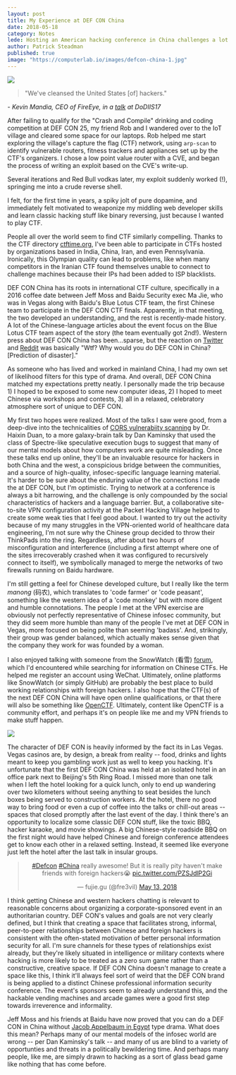 ```yaml
---
layout: post
title: My Experience at DEF CON China
date: 2018-05-18
category: Notes
lede: Hosting an American hacking conference in China challenges a lot of assumptions about hacking itself.
author: Patrick Steadman
published: true
image: "https://computerlab.io/images/defcon-china-1.jpg"
---
```


![](/images/defcon-china-1.jpg)

> "We've cleansed the United States [of] hackers."

*- Kevin Mandia, CEO of FireEye, in a [talk](https://www.youtube.com/watch?v=rPCLbp6y23I) at DoDIIS17*

After failing to qualify for the "Crash and Compile" drinking and coding
competition at DEF CON 25, my friend Rob and I wandered over to the IoT village
and cleared some space for our laptops. Rob helped me start exploring the
village's capture the flag (CTF) network, using `arp-scan` to identify
vulnerable routers, fitness trackers and appliances set up by the CTF's
organizers. I chose a low point value router with a CVE, and began the process
of writing an exploit based on the CVE's write-up.

Several iterations and Red Bull vodkas later, my exploit suddenly worked (!),
springing me into a crude reverse shell.

I felt, for the first time in years, a spiky jolt of pure dopamine, and
immediately felt motivated to weaponize my middling web developer skills and
learn classic hacking stuff like binary reversing, just because I wanted to
play CTF.

People all over the world seem to find CTF similarly compelling. Thanks to the
CTF directory [ctftime.org](https://ctftime.org), I've been able to participate
in CTFs hosted by organizations based in India, China, Iran, and even
Pennsylvania. Ironically, this Olympian quality can lead to problems, like when
many competitors in the Iranian CTF found themselves unable to connect to
challenge machines because their IPs had been added to ISP blacklists.

DEF CON China has its roots in international CTF culture, specifically in a 2016
coffee date between Jeff Moss and Baidu Security exec Ma Jie, who was in Vegas
along with Baidu's Blue Lotus CTF team, the first Chinese team to participate in
the DEF CON CTF finals. Apparently, in that meeting, the two developed an
understanding, and the rest is recently-made history. A lot of the
Chinese-language articles about the event focus on the Blue Lotus CTF team
aspect of the story (the team eventually got 2nd!). Western press about DEF CON
China has been...sparse, but the reaction on
[Twitter](https://twitter.com/wbm312/status/891871962271633410) and
[Reddit](https://www.reddit.com/r/Defcon/comments/6qtwe6/defcon_beta_in_beijing_china_huge_fing_mistake/?st=jhch6rd3&sh=c152af0b#bottom-comments)
was basically "Wtf? Why would you do DEF CON in China? [Prediction of
disaster]."

As someone who has lived and worked in mainland China, I had my own set of
likelihood filters for this type of drama. And overall, DEF CON China matched my
expectations pretty neatly. I personally made the trip because 1) I hoped to be
exposed to some new computer ideas, 2) I hoped to meet Chinese via workshops and
contests, 3) all in a relaxed, celebratory atmosphere sort of unique to DEF CON.

My first two hopes were realized. Most of the talks I saw were good, from a
deep-dive into the technicalities of [CORS vulnerabiity
scanning](https://github.com/chenjj/CORScanner) by Dr. Haixin Duan, to a more
galaxy-brain talk by Dan Kaminsky that used the class of Spectre-like
speculative execution bugs to suggest that many of our mental models about how
computers work are quite misleading. Once these talks end up online, they'll be
an invaluable resource for hackers in both China and the west, a conspicious
bridge between the communities, and a source of high-quality, infosec-specific
language learning material. It's harder to be sure about the enduring value of
the connections I made the at DEF CON, but I'm optimistic. Trying to network at
a conference is always a bit harrowing, and the challenge is only compounded by
the social characteristics of hackers and a language barrier. But, a
collaborative site-to-site VPN configuration activity at the Packet Hacking
Village helped to create some weak ties that I feel good about. I wanted to try
out the activity because of my many struggles in the VPN-oriented world of
healthcare data engineering, I'm not sure why the Chinese group decided to throw
their ThinkPads into the ring. Regardless, after about two hours of
misconfiguration and interference (including a first attempt where one of the
sites irrecoverably crashed when it was configured to recursively connect to
itself), we symbolically managed to merge the networks of two firewalls running
on Baidu hardware.

I'm still getting a feel for Chinese developed culture, but I really like the
term *manong* (码农), which translates to 'code farmer' or 'code peasant',
something like the western idea of a 'code monkey' but with more diligent and
humble connotations.  The people I met at the VPN exercise are obviously not
perfectly representative of Chinese infosec community, but they did seem more
humble than many of the people I've met at DEF CON in Vegas, more focused on
being polite than seeming 'badass'. And, strikingly, their group was gender
balanced, which actually makes sense given that the company they work for was
founded by a woman.

I also enjoyed talking with someone from the SnowWatch (看雪)
[forum](https://bbs.pediy.com/), which I'd encountered while searching for
information on Chinese CTFs. He helped me register an account using WeChat.
Ultimately, online platforms like SnowWatch (or simply GitHub) are probably the
best place to build working relationships with foreign hackers. I also hope that
the CTF(s) of the next DEF CON China will have open online qualifications, or
that there will also be something like [OpenCTF](http://openctf.com/).
Ultimately, content like OpenCTF is a community effort, and perhaps it's on
people like me and my VPN friends to make stuff happen.

![](/images/defcon-china-park.jpg)

The character of DEF CON is heavily informed by the fact its in Las Vegas. Vegas
casinos are, by design, a break from reality -- food, drinks and lights
meant to keep you gambling work just as well to keep you hacking. It's
unfortunate that the first DEF CON China was held at an isolated hotel in an
office park next to Beijing's 5th Ring Road. I missed more than one talk when I
left the hotel looking for a quick lunch, only to end up wandering over two
kilometers without seeing anything to seat besides the lunch boxes being served
to construction workers. At the hotel, there no good way to bring food or even a
cup of coffee into the talks or chill-out areas -- spaces that closed promptly
after the last event of the day. I think there's an opportunity to localize some
classic DEF CON stuff, like the toxic BBQ, hacker karaoke, and movie showings. A
big Chinese-style roadside BBQ on the first night would have helped Chinese and
foreign conference attendees get to know each other in a relaxed setting.
Instead, it seemed like everyone just left the hotel after the last talk in
insular groups.


<center>
<blockquote class="twitter-tweet" data-lang="en"><p lang="en" dir="ltr"><a href="https://twitter.com/hashtag/Defcon?src=hash&amp;ref_src=twsrc%5Etfw">#Defcon</a> <a href="https://twitter.com/hashtag/China?src=hash&amp;ref_src=twsrc%5Etfw">#China</a> really awesome! But it is really pity haven&#39;t make friends with foreign hackers😭 <a href="https://t.co/PZSJdlP2Gi">pic.twitter.com/PZSJdlP2Gi</a></p>&mdash; fujie.gu (@fre3vil) <a href="https://twitter.com/fre3vil/status/995603761627254784?ref_src=twsrc%5Etfw">May 13, 2018</a></blockquote>
<script async src="https://platform.twitter.com/widgets.js" charset="utf-8"></script>
</center>

I think getting Chinese and western hackers chatting is relevant to reasonable
concerns about organizing a corporate-sponsored event in an authoritarian
country. DEF CON's values and goals are not very clearly defined, but I think
that creating a space that facilitates strong, informal, peer-to-peer
relationships between Chinese and foreign hackers is consistent with the
often-stated motivation of better personal information security for all. I'm
sure channels for these types of relationships exist already, but they're likely
situated in intelligence or military contexts where hacking is more likely to be
treated as a zero sum game rather than a constructive, creative space. If DEF
CON China doesn't manage to create a space like this, I think it'll always feel
sort of weird that the DEF CON brand is being applied to a distinct Chinese
professional information security conference. The event's sponsors seem to
already understand this, and the hackable vending machines and arcade games were
a good first step towards irreverence and informality.

Jeff Moss and his friends at Baidu have now proved that you can do a DEF CON in
China without [Jacob Appelbaum in
Egypt](https://www.youtube.com/watch?v=0qa8SRN86V8) type drama. What does this
mean? Perhaps many of our mental models of the infosec world are wrong -- per
Dan Kaminsky's talk -- and many of us are blind to a variety of opportunties and
threats in a politically bewildering time. And perhaps many people, like me, are
simply drawn to hacking as a sort of glass bead game like nothing that has come
before.
